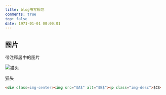 ```yaml
---
title: blog书写规范
comments: true
top: false
date: 1971-01-01 00:00:01
---
```


## 图片
带注释居中的图片

<div class=img-center><img src="https://qiniu1.lxfriday.xyz/WaterM/7feb0a11-eba6-4ad3-a33d-c3bdcffa85b7_cathead.png" alt="猫头"><p class="img-desc">猫头</p></div>

```html
<div class=img-center><img src="$A$" alt="$B$"><p class="img-desc">$C$</p></div>
```

